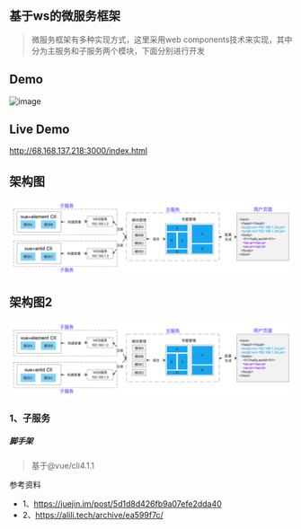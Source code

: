 ## 基于ws的微服务框架
> 微服务框架有多种实现方式，这里采用web components技术来实现，其中分为主服务和子服务两个模块，下面分别进行开发
## Demo




![image](http://68.168.137.218:3000/demo/demo.gif)
## Live Demo
http://68.168.137.218:3000/index.html

## 架构图
![image](./images/arch.png)
## 架构图2
![avatar](./images/arch.png)

### 1、子服务
##### 脚手架
> 基于@vue/cli4.1.1


参考资料
+ 1、https://juejin.im/post/5d1d8d426fb9a07efe2dda40
+ 2、https://alili.tech/archive/ea599f7c/